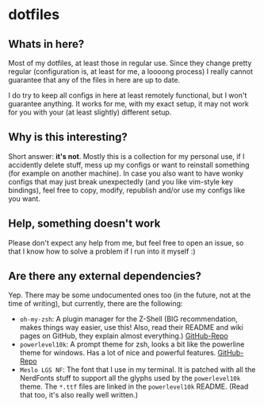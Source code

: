 # dotfiles

## Whats in here?
Most of my dotfiles, at least those in regular use. Since they change pretty regular (configuration is, at
least for me, a loooong process) I really cannot guarantee that any of the files in here are up to date.

I do try to keep all configs in here at least remotely functional, but I won't guarantee anything. It works
for me, with my exact setup, it may not work for you with your (at least slightly) different setup.

## Why is this interesting?
Short answer: **it's not**.
Mostly this is a collection for my personal use, if I accidently delete stuff, mess up my configs or
want to reinstall something (for example on another machine).
In case you also want to have wonky configs that may just break unexpectedly (and you like vim-style key
bindings), feel free to copy, modify, republish and/or use my configs like you want.

## Help, something doesn't work
Please don't expect any help from me, but feel free to open an issue, so that I know how to solve a problem
if I run into it myself :)

## Are there any external dependencies?
Yep. There may be some undocumented ones too (in the future, not at the time of writing), but currently,
there are the following:

- `oh-my-zsh`: A plugin manager for the Z-Shell (BIG recommendation, makes things way easier, use this! Also,
  read their README and wiki pages on GitHub, they explain almost everything.)
  [GitHub-Repo](https://github.com/ohmyzsh/ohmyzsh/) 
- `powerlevel10k`: A prompt theme for zsh, looks a bit like the powerline theme for windows. Has a lot of
  nice and powerful features. [GitHub-Repo](https://github.com/romkatv/powerlevel10k)
- `Meslo LGS NF`: The font that I use in my terminal. It is patched with all the NerdFonts stuff to support
  all the glyphs used by the `powerlevel10k` theme. The `*.ttf` files are linked in the `powerlevel10k`
  README. (Read that too, it's also really well written.)
